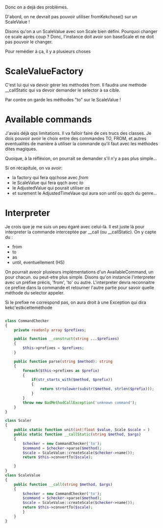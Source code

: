 Donc on a dejà des problèmes.

D'abord, on ne devrait pas pouvoir utiliser fromKekchose() sur un ScaleValue !

Disons qu'on a un ScaleValue avec son Scale bien défini. Pourquoi changer ce scale après coup ?
Donc, l'instance doit avoir son baseScale et ne doit pas pouvoir le changer.

Pour remédier à ça, il y a plusieurs choses

# ScaleValueFactory

C'est lui qui va devoir gérer les méthodes from.
Il faudra une methode __callStatic qui va devoir demander le selector à sa cible.

Par contre on garde les méthodes "to" sur le ScaleValue !

# Available commands

J'avais déjà qqs limitations.
Il va falloir faire de ces trucs des classes.
Je dois pouvoir avoir le choix entre des commandes TO, FROM, et autres eventualités de manière à utiliser la commande qu'il faut avec les méthodes dites magiques.

Quoique, à la réfléxion, on pourrait se demander s'il n'y a pas plus simple...

Si on récapitule, on va avoir:
- la factory qui fera qqchose avec *from*
- le ScaleValue qui fera qqch avec *to*
- le AdjustedValue qui pourait utiliser *as*
- et surement le AdjustedTimeVaue qui aura son *until* ou qqch du genre...

# Interpreter

Je crois que je me suis un peu égaré avec celui-là.
Il est juste là pour interpreter la commande interceptée par __call (ou __callStatic).
On y capte du :
- from
- to
- as
- until, eventuellement (HS)

On pourrait aveoir plusieurs implémentations d'un AvailableCommand, un pour chacun.
ou peut-etre plus simple.
Disons qu'on instancie l'interpreter avec un préfixe précis, 'from', 'to' ou autre.
L'interpreter devra reconnaitre ce prefixe dans la commande et retourner l'autre partie
pour savoir quelle méthode du selector appeler.

Si le prefixe ne correspond pas, on aura droit à une Exception qui dira kekc'estkcetteméthode
```php

class CommandChecker
{
    private readonly array $prefixes;

    public function __construct(string ...$prefixes)
    {
        $this->prefixes = $prefixes;
    }

    public function parse(string $method): string
    {
        foreach($this->prefixes as $prefix)
        {
            if(str_starts_with($method, $prefix))
            {
                return strtolower(substr($method, strlen($prefix)));
            }
        }
        throw new BadMethodCallException('unknown command');
    }
}

class Scaler
{
    public static function unit(int|float $value, Scale $scale = )
    public static function __callStatic(string $method, $args)
    {
        $checker = new CommandChecker('to');
        $command = $checker->parse($method);
        $scale = ScaleValue::createScale($checker->name());
        return $this->convertTo($scale);

    }
}
class ScaleValue
{
    public function __call(string $method, $args)
    {
        $checker = new CommandChecker('to');
        $command = $checker->parse($method);
        $scale = ScaleValue::createScale($checker->name());
        return $this->convertTo($scale);
        }
    }
}
```
